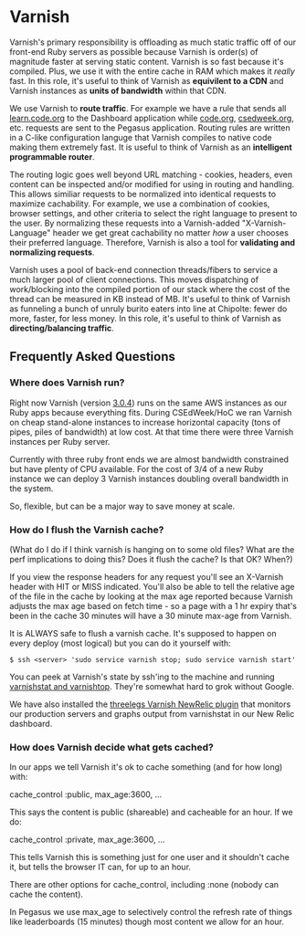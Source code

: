 # Varnish

Varnish's primary responsibility is offloading as much static traffic off of our front-end Ruby servers as possible because Varnish is order(s) of magnitude faster at serving static content. Varnish is so fast because it's compiled. Plus, we use it with the entire cache in RAM which makes it *really* fast. In this role, it's useful to think of Varnish as **equivilent to a CDN** and Varnish instances as **units of bandwidth** within that CDN.

We use Varnish to **route traffic**. For example we have a rule that sends all [learn.code.org](http://learn.code.org/) to the Dashboard application while [code.org](http://code.org/), [csedweek.org](http://csedweek.org/), etc. requests are sent to the Pegasus application. Routing rules are written in a C-like configuration languge that Varnish compiles to native code making them extremely fast. It is useful to think of Varnish as an **intelligent programmable router**. 

The routing logic goes well beyond URL matching - cookies, headers, even content can be inspected and/or modified for using in routing and handling. This allows similiar requests to be normalized into identical requests to maximize cachability. For example, we use a combination of cookies, browser settings, and other criteria to select the right language to present to the user. By normalizing these requests into a Varnish-added "X-Varnish-Language" header we get great cachability no matter *how* a user chooses their preferred language. Therefore, Varnish is also a tool for **validating and normalizing requests**.

Varnish uses a pool of back-end connection threads/fibers to service a much larger pool of client connections. This moves dispatching of work/blocking into the compiled portion of our stack where the cost of the thread can be measured in KB instead of MB. It's useful to think of Varnish as funneling a bunch of unruly burito eaters into line at Chipolte: fewer do more, faster, for less money. In this role, it's useful to think of Varnish as **directing/balancing traffic**.

## Frequently Asked Questions

### Where does Varnish run?

Right now Varnish (version [3.0.4](https://www.varnish-cache.org/releases/varnish-cache-3.0.4)) runs on the same AWS instances as our Ruby apps because everything fits. During CSEdWeek/HoC we ran Varnish on cheap stand-alone instances to increase horizontal capacity (tons of pipes, piles of bandwidth) at low cost. At that time there were three Varnish instances per Ruby server.

Currently with three ruby front ends we are almost bandwidth constrained but have plenty of CPU available. For the cost of 3/4 of a new Ruby instance we can deploy 3 Varnish instances doubling overall bandwidth in the system.

So, flexible, but can be a major way to save money at scale.

### How do I flush the Varnish cache?

(What do I do if I think varnish is hanging on to some old files? What are the perf implications to doing this? Does it flush the cache? Is that OK? When?)

If you view the response headers for any request you'll see an X-Varnish header with HIT or MISS indicated. You'll also be able to tell the relative age of the file in the cache by looking at the max age reported because Varnish adjusts the max age based on fetch time - so a page with a 1 hr expiry that's been in the cache 30 minutes will have a 30 minute max-age from Varnish.

It is ALWAYS safe to flush a varnish cache. It's supposed to happen on every deploy (most logical) but you can do it yourself with:

`$ ssh <server> 'sudo service varnish stop; sudo service varnish start'`

You can peek at Varnish's state by ssh'ing to the machine and running [varnishstat and varnishtop](https://www.varnish-cache.org/docs/3.0/tutorial/statistics.html). They're somewhat hard to grok without Google.

We have also installed the [threelegs Varnish NewRelic plugin](https://github.com/threelegs/newrelic-plugins) that monitors our production servers and graphs output from varnishstat in our New Relic dashboard.

### How does Varnish decide what gets cached?

In our apps we tell Varnish it's ok to cache something (and for how long) with:

cache_control :public, max_age:3600, ...

This says the content is public (shareable) and cacheable for an hour. If we do:

cache_control :private, max_age:3600, ...

This tells Varnish this is something just for one user and it shouldn't cache it, but tells the browser IT can, for up to an hour.

There are other options for cache_control, including :none (nobody can cache the content).

In Pegasus we use max_age to selectively control the refresh rate of things like leaderboards (15 minutes) though most content we allow for an hour.
